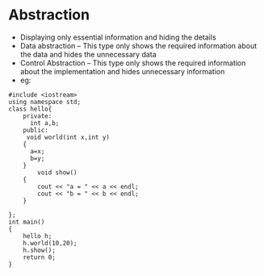 # Abstraction 
  - Displaying only essential information and hiding the details
  - Data abstraction – This type only shows the required information about the data and hides the unnecessary data
  - Control Abstraction – This type only shows the required information about the implementation and hides unnecessary information
- eg:
```
#include <iostream>
using namespace std;
class hello{
    private:
      int a,b;
    public:
     void world(int x,int y)
    {
      a=x;
      b=y;
    }
        void show()
    {
        cout << "a = " << a << endl;
        cout << "b = " << b << endl;
    }

};
int main()
{
    hello h;
    h.world(10,20);
    h.show();
    return 0;
}
```
